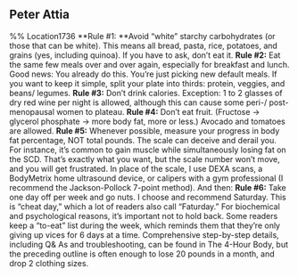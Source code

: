 ## Peter Attia 
%% Location1736 
**Rule #1: **Avoid “white” starchy carbohydrates (or those that can be white). This means all bread, pasta, rice, potatoes, and grains (yes, including quinoa). If you have to ask, don’t eat it.
**Rule #2:** Eat the same few meals over and over again, especially for breakfast and lunch. Good news: You already do this. You’re just picking new default meals. If you want to keep it simple, split your plate into thirds: protein, veggies, and beans/ legumes.
**Rule #3:** Don’t drink calories. Exception: 1 to 2 glasses of dry red wine per night is allowed, although this can cause some peri-/ post-menopausal women to plateau.
**Rule #4:** Don’t eat fruit. (Fructose → glycerol phosphate → more body fat, more or less.) Avocado and tomatoes are allowed.
**Rule #5:** Whenever possible, measure your progress in body fat percentage, NOT total pounds. The scale can deceive and derail you. For instance, it’s common to gain muscle while simultaneously losing fat on the SCD. That’s exactly what you want, but the scale number won’t move, and you will get frustrated. In place of the scale, I use DEXA scans, a BodyMetrix home ultrasound device, or calipers with a gym professional (I recommend the Jackson-Pollock 7-point method). And then:
**Rule #6:** Take one day off per week and go nuts. I choose and recommend Saturday. This is “cheat day,” which a lot of readers also call “Faturday.” For biochemical and psychological reasons, it’s important not to hold back. Some readers keep a “to-eat” list during the week, which reminds them that they’re only giving up vices for 6 days at a time. Comprehensive step-by-step details, including Q& As and troubleshooting, can be found in The 4-Hour Body, but the preceding outline is often enough to lose 20 pounds in a month, and drop 2 clothing sizes. 